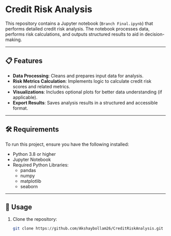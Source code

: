 # Credit Risk Analysis

This repository contains a Jupyter notebook (`Branch Final.ipynb`) that performs detailed credit risk analysis. The notebook processes data, performs risk calculations, and outputs structured results to aid in decision-making.

---

## 📋 Features

- **Data Processing**: Cleans and prepares input data for analysis.
- **Risk Metrics Calculation**: Implements logic to calculate credit risk scores and related metrics.
- **Visualizations**: Includes optional plots for better data understanding (if applicable).
- **Export Results**: Saves analysis results in a structured and accessible format.

---

## 🛠️ Requirements

To run this project, ensure you have the following installed:

- Python 3.8 or higher
- Jupyter Notebook
- Required Python Libraries:
  - pandas
  - numpy
  - matplotlib
  - seaborn

---

## 🚀 Usage

1. Clone the repository:
   ```bash
   git clone https://github.com/Akshaybollam26/CreditRiskAnalysis.git
